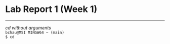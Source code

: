 # Lab Report 1 (Week 1)
---  

*cd without arguments*  
`bchau@MSI MINGW64 ~ (main)`  
`$ cd`  
`      `
